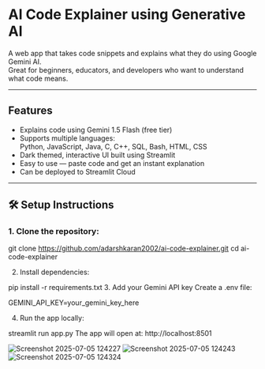 # AI Code Explainer using Generative AI

A web app that takes code snippets and explains what they do using Google Gemini AI.  
Great for beginners, educators, and developers who want to understand what code means.

---

## Features

- Explains code using Gemini 1.5 Flash (free tier)
- Supports multiple languages:  
  Python, JavaScript, Java, C, C++, SQL, Bash, HTML, CSS
- Dark themed, interactive UI built using Streamlit
- Easy to use — paste code and get an instant explanation
- Can be deployed to Streamlit Cloud

---

## 🛠️ Setup Instructions

### 1. Clone the repository:

git clone https://github.com/adarshkaran2002/ai-code-explainer.git
cd ai-code-explainer

2. Install dependencies:

pip install -r requirements.txt
3. Add your Gemini API key
Create a .env file:

GEMINI_API_KEY=your_gemini_key_here

4. Run the app locally:

streamlit run app.py
The app will open at: http://localhost:8501




![Screenshot 2025-07-05 124227](https://github.com/user-attachments/assets/f944f059-c18f-4485-b36e-53b3d15b8dc5)
![Screenshot 2025-07-05 124243](https://github.com/user-attachments/assets/eb161d12-58d3-40fc-b6e7-20a33aceb36d)
![Screenshot 2025-07-05 124324](https://github.com/user-attachments/assets/3e0dc5ee-7928-438e-b260-2d9492a2d35b)

